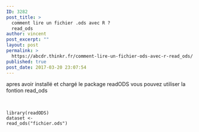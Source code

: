 ```yaml
---
ID: 3282
post_title: >
  comment lire un fichier .ods avec R ?
  read_ods
author: vincent
post_excerpt: ""
layout: post
permalink: >
  https://abcdr.thinkr.fr/comment-lire-un-fichier-ods-avec-r-read_ods/
published: true
post_date: 2017-03-20 23:07:54
---
```

apres avoir installé et chargé le package readODS vous pouvez utiliser la fontion read_ods<br /><br /> <pre><code><br />library(readODS)<br />dataset &lt;- read_ods("fichier.ods")<br /><br /></code></pre>